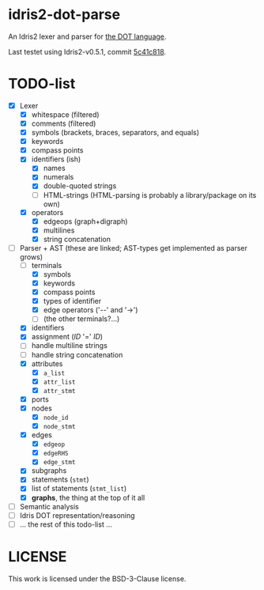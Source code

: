 # idris2-dot-parse

An Idris2 lexer and parser for
[the DOT language](https://graphviz.org/doc/info/lang.html).

Last testet using Idris2-v0.5.1, commit
[5c41c818](https://github.com/idris-lang/Idris2/commit/5c41c81883fbc77b59cab4282e2cb6777f934972).

# TODO-list

- [x] Lexer
  - [x] whitespace (filtered)
  - [x] comments (filtered)
  - [x] symbols (brackets, braces, separators, and equals)
  - [x] keywords
  - [x] compass points
  - [x] identifiers (ish)
    - [x] names
    - [x] numerals
    - [x] double-quoted strings
    - [ ] HTML-strings (HTML-parsing is probably a library/package on its own)
  - [x] operators
    - [x] edgeops (graph+digraph)
    - [x] multilines
    - [x] string concatenation
- [ ] Parser + AST (these are linked; AST-types get implemented as parser grows)
  - [ ] terminals
    - [x] symbols
    - [x] keywords
    - [x] compass points
    - [x] types of identifier
    - [x] edge operators ('--' and '->')
    - [ ] (the other terminals?...)
  - [x] identifiers
  - [x] assignment (_ID_ '=' _ID_)
  - [ ] handle multiline strings
  - [ ] handle string concatenation
  - [x] attributes
    - [x] `a_list`
    - [x] `attr_list`
    - [x] `attr_stmt`
  - [x] ports
  - [x] nodes
    - [x] `node_id`
    - [x] `node_stmt`
  - [x] edges
    - [x] `edgeop`
    - [x] `edgeRHS`
    - [x] `edge_stmt`
  - [x] subgraphs
  - [x] statements (`stmt`)
  - [x] list of statements (`stmt_list`)
  - [x] **graphs**, the thing at the top of it all
- [ ] Semantic analysis
- [ ] Idris DOT representation/reasoning
- [ ] ... the rest of this todo-list ...

# LICENSE

This work is licensed under the BSD-3-Clause license.


